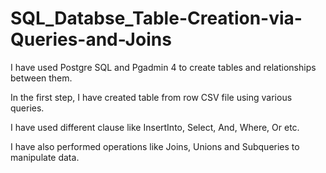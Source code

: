 # SQL_Databse_Table-Creation-via-Queries-and-Joins

I have used Postgre SQL and Pgadmin 4 to create tables and relationships between them.

In the first step, I have created table from row CSV file using various queries.

I have used different clause like InsertInto, Select, And, Where, Or etc.

I have also performed operations like Joins, Unions and Subqueries to manipulate data.
